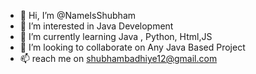 - 👋 Hi, I’m @NameIsShubham
- 👀 I’m interested in Java Development
- 🌱 I’m currently learning Java , Python, Html,JS
- 💞️ I’m looking to collaborate on Any Java Based Project
- 📫  reach me on shubhambadhiye12@gmail.com

<!---
NameIsShubham/NameIsShubham is a ✨ special ✨ repository because its `README.md` (this file) appears on your GitHub profile.
You can click the Preview link to take a look at your changes.
--->
